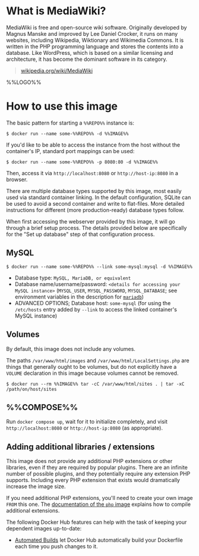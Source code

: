 # What is MediaWiki?

MediaWiki is free and open-source wiki software. Originally developed by Magnus Manske and improved by Lee Daniel Crocker, it runs on many websites, including Wikipedia, Wiktionary and Wikimedia Commons. It is written in the PHP programming language and stores the contents into a database. Like WordPress, which is based on a similar licensing and architecture, it has become the dominant software in its category.

> [wikipedia.org/wiki/MediaWiki](https://en.wikipedia.org/wiki/MediaWiki)

%%LOGO%%

# How to use this image

The basic pattern for starting a `%%REPO%%` instance is:

```console
$ docker run --name some-%%REPO%% -d %%IMAGE%%
```

If you'd like to be able to access the instance from the host without the container's IP, standard port mappings can be used:

```console
$ docker run --name some-%%REPO%% -p 8080:80 -d %%IMAGE%%
```

Then, access it via `http://localhost:8080` or `http://host-ip:8080` in a browser.

There are multiple database types supported by this image, most easily used via standard container linking. In the default configuration, SQLite can be used to avoid a second container and write to flat-files. More detailed instructions for different (more production-ready) database types follow.

When first accessing the webserver provided by this image, it will go through a brief setup process. The details provided below are specifically for the "Set up database" step of that configuration process.

## MySQL

```console
$ docker run --name some-%%REPO%% --link some-mysql:mysql -d %%IMAGE%%
```

-	Database type: `MySQL, MariaDB, or equivalent`
-	Database name/username/password: `<details for accessing your MySQL instance>` (`MYSQL_USER`, `MYSQL_PASSWORD`, `MYSQL_DATABASE`; see environment variables in the description for [`mariadb`](https://hub.docker.com/_/mariadb/))
-	ADVANCED OPTIONS; Database host: `some-mysql` (for using the `/etc/hosts` entry added by `--link` to access the linked container's MySQL instance)

## Volumes

By default, this image does not include any volumes.

The paths `/var/www/html/images` and `/var/www/html/LocalSettings.php` are things that generally ought to be volumes, but do not explicitly have a `VOLUME` declaration in this image because volumes cannot be removed.

```console
$ docker run --rm %%IMAGE%% tar -cC /var/www/html/sites . | tar -xC /path/on/host/sites
```

## %%COMPOSE%%

Run `docker compose up`, wait for it to initialize completely, and visit `http://localhost:8080` or `http://host-ip:8080` (as appropriate).

## Adding additional libraries / extensions

This image does not provide any additional PHP extensions or other libraries, even if they are required by popular plugins. There are an infinite number of possible plugins, and they potentially require any extension PHP supports. Including every PHP extension that exists would dramatically increase the image size.

If you need additional PHP extensions, you'll need to create your own image `FROM` this one. The [documentation of the `php` image](https://github.com/docker-library/docs/blob/31280550a3c7104fef824450753844d2f3d917be/php/README.md#how-to-install-more-php-extensions) explains how to compile additional extensions.

The following Docker Hub features can help with the task of keeping your dependent images up-to-date:

-	[Automated Builds](https://docs.docker.com/docker-hub/builds/) let Docker Hub automatically build your Dockerfile each time you push changes to it.
